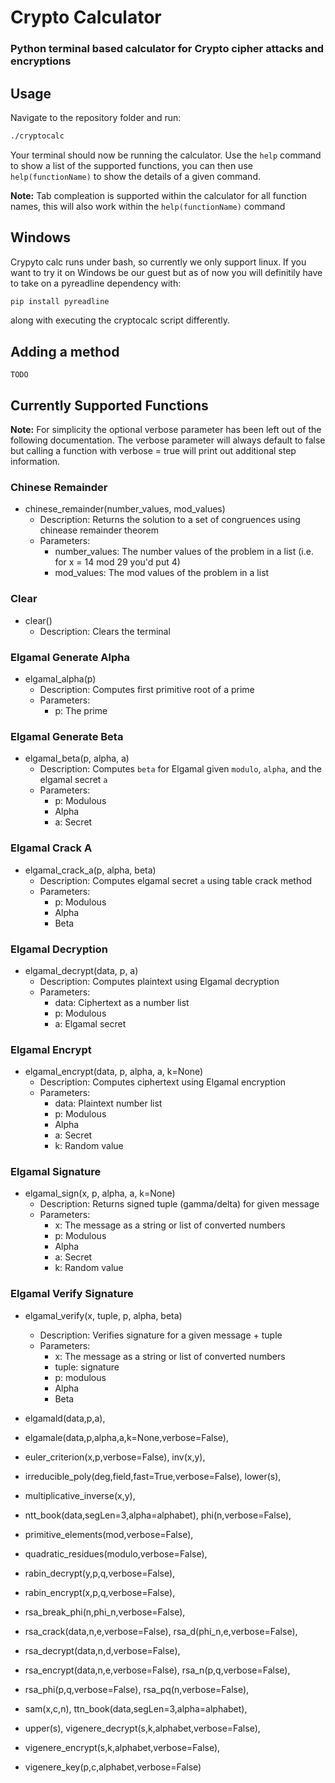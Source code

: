 # Crypto Calculator

### Python terminal based calculator for Crypto cipher attacks and encryptions

## Usage

Navigate to the repository folder and run:

```bash
./cryptocalc
```

Your terminal should now be running the calculator. Use the `help` command to show a list of the supported functions, you can then use `help(functionName)` to show the details of a given command.

**Note:** Tab compleation is supported within the calculator for all function names, this will also work within the `help(functionName)` command

## Windows

Crypyto calc runs under bash, so currently we only support linux. If you want to try it on Windows be our guest but as of now you will definitily have to take on a pyreadline dependency with:

```python
pip install pyreadline
```

along with executing the cryptocalc script differently.

## Adding a method

```
TODO
```

## Currently Supported Functions

**Note:** For simplicity the optional verbose parameter has been left out of the following documentation. The verbose parameter will always default to false but calling a function with verbose = true will print out additional step information.

### Chinese Remainder
* chinese_remainder(number_values, mod_values)
    * Description:  Returns the solution to a set of congruences using chinease remainder theorem
    * Parameters:
        * number_values: The number values of the problem in a list (i.e. for x = 14 mod 29 you'd put 4)
        * mod_values: The mod values of the problem in a list

### Clear
* clear()
    * Description: Clears the terminal

### Elgamal Generate Alpha
* elgamal_alpha(p)
    * Description: Computes first primitive root of a prime
    * Parameters:
        * p: The prime

### Elgamal Generate Beta
* elgamal_beta(p, alpha, a)
    * Description: Computes `beta` for Elgamal given `modulo`, `alpha`, and the elgamal secret `a`
    * Parameters:
        * p: Modulous 
        * Alpha
        * a: Secret

### Elgamal Crack A
* elgamal_crack_a(p, alpha, beta)
    * Description: Computes elgamal secret `a` using table crack method
    * Parameters:
        * p: Modulous
        * Alpha
        * Beta

###  Elgamal Decryption
* elgamal_decrypt(data, p, a)
    * Description: Computes plaintext using Elgamal decryption
    * Parameters:
        * data: Ciphertext as a number list
        * p: Modulous
        * a: Elgamal secret

### Elgamal Encrypt
* elgamal_encrypt(data, p, alpha, a, k=None)
    * Description: Computes ciphertext using Elgamal encryption
    * Parameters: 
        * data: Plaintext number list
        * p: Modulous
        * Alpha
        * a: Secret 
        * k: Random value

### Elgamal Signature
* elgamal_sign(x, p, alpha, a, k=None)
    * Description: Returns signed tuple (gamma/delta) for given message
    * Parameters:
        * x: The message as a string or list of converted numbers
        * p: Modulous
        * Alpha
        * a: Secret
        * k: Random value

### Elgamal Verify Signature
* elgamal_verify(x, tuple, p, alpha, beta)
    * Description: Verifies signature for a given message + tuple
    * Parameters:
        * x: The message as a string or list of converted numbers
        * tuple: signature
        * p: modulous
        * Alpha
        * Beta

* elgamald(data,p,a),
* elgamale(data,p,alpha,a,k=None,verbose=False),
* euler_criterion(x,p,verbose=False), inv(x,y),
* irreducible_poly(deg,field,fast=True,verbose=False), lower(s),
* multiplicative_inverse(x,y),
* ntt_book(data,segLen=3,alpha=alphabet), phi(n,verbose=False),
* primitive_elements(mod,verbose=False),
* quadratic_residues(modulo,verbose=False),
* rabin_decrypt(y,p,q,verbose=False),
* rabin_encrypt(x,p,q,verbose=False),
* rsa_break_phi(n,phi_n,verbose=False),
* rsa_crack(data,n,e,verbose=False), rsa_d(phi_n,e,verbose=False),
* rsa_decrypt(data,n,d,verbose=False),
* rsa_encrypt(data,n,e,verbose=False), rsa_n(p,q,verbose=False),
* rsa_phi(p,q,verbose=False), rsa_pq(n,verbose=False),
* sam(x,c,n), ttn_book(data,segLen=3,alpha=alphabet),
* upper(s), vigenere_decrypt(s,k,alphabet,verbose=False),
* vigenere_encrypt(s,k,alphabet,verbose=False),
* vigenere_key(p,c,alphabet,verbose=False)